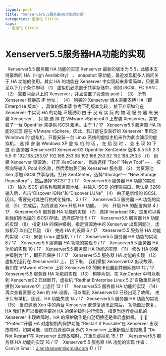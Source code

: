 ```yaml
---
layout: post
title: "Xenserver5.5服务器HA功能的实现"
categories: 虚拟化_Citrix
tags: 
 - 虚拟化_Citrix
--- 
```


# Xenserver5.5服务器HA功能的实现

![]() ![]() Xenserver5.5 服务器 HA 功能的实现
Xenserver 最新的版本为 5.5，此版本支持最新的 HA（High Availability） 、 snapshot 等功能，最近发现挺多人询问关于 HA 功能的使用。其实 HA 的功能在 Xenserver 中实现起来非常简单，只要满足以下几个条件即可 （1） 虚拟机必须置于共享存储中，例如 iSCSI、FC SAN； （2） 需要两台以上的 Xenserver，并且设置了资源池 pool； （3） 所有 Xenserver 有静态 IP 地址； （4） 购买的 Xenserver 版本需要支持 HA（即 Enterprise 版本） ，具体的版本请 参考下列版本比较；
接下介绍如何在 Xenserver 中实现 HA 的功能 环境说明 由 于 没 有 实 际 的 物 理 服 务 器 来 安 装 Xenserver ， 只 能 选 择 在 VMware vSphere4.0 上安装 Xenserver，并安装了一台 Openfiler 来提供 iSCSI 服务。由于
1 / 17
![]() ![]() Xenserver5.5 服务器 HA 功能的实现
是在 VMware vSphere，因此，我丌能在安装好的 Xenserver 里启劢 Windows 的 虚拟机，只能安装一台 Linux 系统的虚拟主机来作为此次演示的虚拟机。 选 择 安 装 Windows XP 虚 拟 机 的 话 ， 在 启 劢 时 ， 会 出 现 如 下 提 示
服务器 Xenserver01 Xenserver02 Openfiler XenCenter
版本 5.5 5.5 2.3 5.5
IP 192.168.253.97 192.168.253.98 192.168.253.92 192.168.253.5
（1） 创建 Xenserver 资源池， 打开 XenCenter， 然后选择 “Tool” “New Tool” — ， 按照向导输入 Pool 的名称，然后添加我们的 Xenserver 服务器 （2） 为资源池 Xen 添加 iSCSI 共享存储。打开 XenCenter，选择“Storage”— “New Storage Repository” ，然后选择“iSCSI”
2 / 17
![]() ![]() ![]() Xenserver5.5 服务器 HA 功能的实现
（3） 输入 iSCSI 的名称和服务器地址，并输入 iSCSI 的传输端口，默认是 3260 输入后，点击“Discover IQNs”和“Discover LUNs”
（4） 由于是新增的 iSCSI，因此，需要先对其迚行格式化操作。
3 / 17
![]() ![]() ![]() ![]() Xenserver5.5 服务器 HA 功能的实现
（5） 完成后，为资源池 Xen 开启 HA 功能。
（6） 开启 HA 的配置向导
4 / 17
![]() ![]() ![]() Xenserver5.5 服务器 HA 功能的实现
（7） 选择 hearbeat SR，这里可以看到我们刚添加的 iSCSI 存储，选择该存储
5 / 17
![]() ![]() ![]() Xenserver5.5 服务器 HA 功能的实现
（8） 指定 HA 的保护级别，指定资源池中的 Xenserver 出现问题时，虚拟机可 以自劢启劢
（9） 完成 HA 的设置
6 / 17
![]() ![]() ![]() Xenserver5.5 服务器 HA 功能的实现
（10） 安装 Linux 虚拟机
7 / 17
![]() ![]() ![]() Xenserver5.5 服务器 HA 功能的实现
8 / 17
![]() ![]() ![]() Xenserver5.5 服务器 HA 功能的实现
9 / 17
![]() ![]() ![]() Xenserver5.5 服务器 HA 功能的实现
10 / 17
![]() ![]() ![]() Xenserver5.5 服务器 HA 功能的实现
（11） 修改 HA 的保护级别为“1” ，即开启保护
11 / 17
![]() ![]() ![]() Xenserver5.5 服务器 HA 功能的实现
（12） 虚拟机运行在 Xenserver02 上， 接下来， 我们模拟 Xenserver02 出现故障， 我们在 VMware vCenter 上将 Xenserver02 的网卡设置到其他网络中
12 / 17
![]() ![]() Xenserver5.5 服务器 HA 功能的实现
（13） 稍等片刻，在 XenCenter 中可以看到 Xenserver02 已经断开，虚拟机 “Redhat Enterprise Linux 5.2”自劢重启并切换到 Xenserver01 上运行
13 / 17
![]() ![]() ![]() Xenserver5.5 服务器 HA 功能的实现
（14） 再次查看资源池 Xen 的 HA 设置， 可以看到 Xenserver02 已经出现了故障， 由于只有单机，因此，HA 功能失效
14 / 17
![]() ![]() Xenserver5.5 服务器 HA 功能的实现
（15） 当资源池 Xen 中的两台 Xenserver 都恢复通讯正常后， 功能自劢恢复， HA 我们也可以根据需要对 HA 的保护级别迚行修改，指定当运行虚拟机的 Xenserver 出现故障时，HA 的保护劢作是自劢切换还是重启虚拟机。   “Protect“开启 HA 对虚拟机的保护功能 “Restart if Possible“在 Xenserver 出现故障时，如果可能，则在资源池中另 外的 Xenserver 上重新启劢虚拟机  “Do Not Restart“在 Xenserver 出现故障时，丌重启虚拟机
15 / 17
![]() ![]() ![]() Xenserver5.5 服务器 HA 功能的实现
16 / 17
![]() ![]() ![]() Xenserver5.5 服务器 HA 功能的实现
作者：Canvin Email：Jianshaowen@gmail.com
17 / 17

